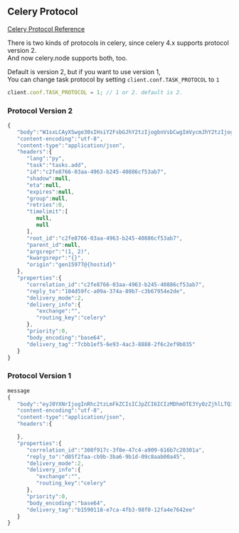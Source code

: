 ## Celery Protocol
[Celery Protocol Reference](https://docs.celeryproject.org/en/latest/internals/protocol.html)

There is two kinds of protocols in celery, since celery 4.x supports protocol version 2.  
And now celery.node supports both, too.  
  
Default is version 2, but if you want to use version 1,  
You can change task protocol by setting `client.conf.TASK_PROTOCOL` to `1`

```javascript
client.conf.TASK_PROTOCOL = 1; // 1 or 2. default is 2.
```

### Protocol Version 2
```javascript
{
   "body":"W1sxLCAyXSwge30sIHsiY2FsbGJhY2tzIjogbnVsbCwgImVycmJhY2tzIjogbnVsbCwgImNoYWluIjogbnVsbCwgImNob3JkIjogbnVsbH1d",
   "content-encoding":"utf-8",
   "content-type":"application/json",
   "headers":{
      "lang":"py",
      "task":"tasks.add",
      "id":"c2fe8766-03aa-4963-b245-40886cf53ab7",
      "shadow":null,
      "eta":null,
      "expires":null,
      "group":null,
      "retries":0,
      "timelimit":[
         null,
         null
      ],
      "root_id":"c2fe8766-03aa-4963-b245-40886cf53ab7",
      "parent_id":null,
      "argsrepr":"(1, 2)",
      "kwargsrepr":"{}",
      "origin":"gen15977@{hostid}"
   },
   "properties":{
      "correlation_id":"c2fe8766-03aa-4963-b245-40886cf53ab7",
      "reply_to":"104d59fc-a09a-374a-89b7-c3b67954e2de",
      "delivery_mode":2,
      "delivery_info":{
         "exchange":"",
         "routing_key":"celery"
      },
      "priority":0,
      "body_encoding":"base64",
      "delivery_tag":"7cbb1ef5-6e93-4ac3-8888-2f6c2ef9b035"
   }
}
```

### Protocol Version 1
```javascript
message
{
   "body":"eyJ0YXNrIjogInRhc2tzLmFkZCIsICJpZCI6ICIzMDhmOTE3Yy0zZjhlLTQ3YzQtYTkwOS02MTZiN2MyMDMwMWEiLCAiYXJncyI6IFsxLCAyXSwgImt3YXJncyI6IHt9LCAiZ3JvdXAiOiBudWxsLCAicmV0cmllcyI6IDAsICJldGEiOiBudWxsLCAiZXhwaXJlcyI6IG51bGwsICJ1dGMiOiB0cnVlLCAiY2FsbGJhY2tzIjogbnVsbCwgImVycmJhY2tzIjogbnVsbCwgInRpbWVsaW1pdCI6IFtudWxsLCBudWxsXSwgInRhc2tzZXQiOiBudWxsLCAiY2hvcmQiOiBudWxsfQ==",
   "content-encoding":"utf-8",
   "content-type":"application/json",
   "headers":{

   },
   "properties":{
      "correlation_id":"308f917c-3f8e-47c4-a909-616b7c20301a",
      "reply_to":"d85f2faa-cb9b-3ba6-9b1d-09c8aab00a45",
      "delivery_mode":2,
      "delivery_info":{
         "exchange":"",
         "routing_key":"celery"
      },
      "priority":0,
      "body_encoding":"base64",
      "delivery_tag":"b1590118-e7ca-4fb3-98f0-12fa4e7642ee"
   }
}
```
